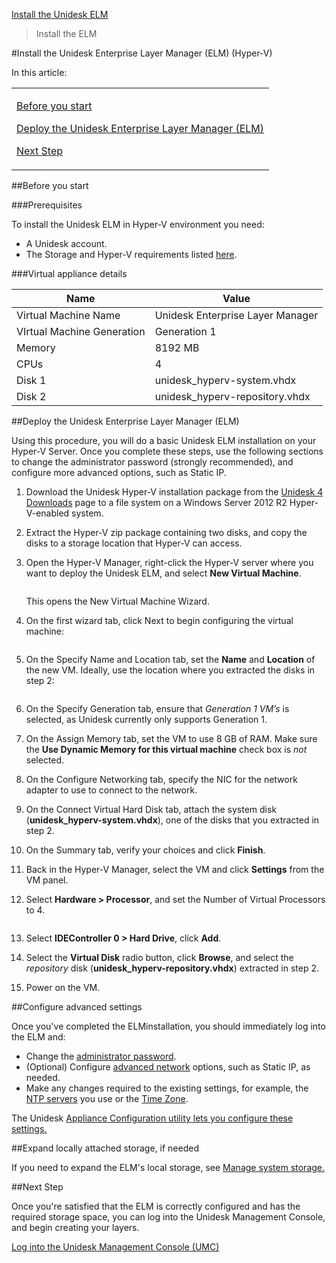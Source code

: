 [Install the Unidesk ELM](get_started_deploy_unidesk_elm_co4)
 > Install the ELM
#Install the Unidesk Enterprise Layer Manager (ELM) (Hyper-V)
In this article:
<table>            <col></col>            <tbody>                <tr>                    <td>                        <p><a href="#Before"> Before you start</a>                        </p>                        <p><a href="#Deploy_ELM"> Deploy the Unidesk Enterprise Layer Manager (ELM) </a>                        </p>                        <p><a href="#Next"> Next Step</a>                        </p>                    </td>                </tr>            </tbody>        </table>
##Before you start<a name="Before"></a>
###Prerequisites
To install the Unidesk ELM in Hyper-V environment you need:
<ul>            <li>A Unidesk account.</li>            <li>The Storage and Hyper-V requirements listed <a href="get_started_prerequisites_hv4.htm">here</a>.</li>        </ul>
###Virtual appliance details
<table>            <col></col>            <col></col>            <thead>                <tr>                    <th>Name</th>                    <th>Value</th>                </tr>            </thead>            <tbody>                <tr>                    <td>Virtual Machine Name</td>                    <td>Unidesk Enterprise Layer Manager</td>                </tr>                <tr>                    <td>VIrtual Machine Generation</td>                    <td>Generation 1</td>                </tr>                <tr>                    <td>Memory</td>                    <td>8192 MB</td>                </tr>                <tr>                    <td>CPUs</td>                    <td>4</td>                </tr>                <tr>                    <td>Disk 1</td>                    <td>unidesk_hyperv-system.vhdx</td>                </tr>                <tr>                    <td>Disk 2</td>                    <td>unidesk_hyperv-repository.vhdx</td>                </tr>            </tbody>        </table>
##Deploy the Unidesk Enterprise Layer Manager (ELM) <a name="Deploy_ELM"></a>
Using this procedure, you will do a basic Unidesk ELM installation on your Hyper-V Server. Once you complete these steps, use the following sections to change the administrator password (strongly recommended), and configure more advanced options, such as Static IP. 
<ol>            <li>                <p>Download the Unidesk Hyper-V  installation package from the <a href="http://www.unidesk.com/support/downloads">Unidesk 4 Downloads</a> page to a file system on a Windows Server 2012 R2 Hyper-V-enabled system.</p>            </li>            <li>                <p>Extract the Hyper-V zip package containing two disks, and copy the disks to a storage location that Hyper-V can access. </p>            </li>            <li>                <p>Open the Hyper-V Manager, right-click the Hyper-V server where you want to deploy the Unidesk ELM, and select <b>New Virtual Machine</b>. </p>                <p><a href="Resources/Images/get_started_elm_hyperv_management_vm.png"><img></img></a>                </p>                <p>This opens the New Virtual Machine Wizard.</p>            </li>            <li>                <p>On the first wizard tab, click Next to begin configuring the virtual machine:</p>                <p><a href="Resources/Images/get_started_elm_hyperv_management_vm_new.png"><img></img></a>                </p>            </li>            <li>                <p>On the Specify Name and Location tab, set the <b>Name</b> and <b>Location</b> of the new VM. Ideally, use the location where you extracted the disks in step 2:</p>                <p><a href="Resources/Images/get_started_elm_hyperv_management_vm_new1.png"><img></img></a>                </p>            </li>            <li>                <p>On the Specify Generation tab, ensure that <i>Generation 1 VM’s</i> is selected, as Unidesk currently only supports Generation 1.</p>            </li>            <li>                <p>On the Assign Memory tab, set the VM to use 8 GB of RAM. Make sure the <b>Use Dynamic Memory for this virtual machine</b> check box is <i>not</i> selected.</p>            </li>            <li>                <p>On the Configure Networking tab, specify the NIC for the network adapter  to use to connect to the network.</p>            </li>            <li>                <p>On the Connect Virtual Hard Disk tab, attach the system disk (<b>unidesk_hyperv-system.vhdx</b>), one of the disks that you extracted in step 2.</p>            </li>            <li>                <p>On the Summary tab, verify your choices and click <b>Finish</b>.</p>            </li>            <li>                <p>Back in the Hyper-V Manager, select the VM and click <b>Settings</b> from the VM panel.</p>            </li>            <li>                <p>Select <b>Hardware > Processor</b>, and set the Number of Virtual Processors to 4.</p>                <p><a href="Resources/Images/get_started_elm_hyperv_processors.png"><img></img></a>                </p>            </li>            <li>                <p>Select <b>IDEController 0 > Hard Drive</b>, click <b>Add</b>.</p>            </li>            <li>                <p>Select the <b>Virtual Disk</b> radio button, click <b>Browse</b>, and select the <i>repository</i> disk (<b>unidesk_hyperv-repository.vhdx</b>) extracted in step 2.</p>            </li>            <li>Power on the VM.</li>        </ol>
##Configure advanced settings
Once you've completed the ELMinstallation, you should immediately log into the ELM and:
<ul>            <li>Change the <a href="system_manage_appliance_co4.htm#Change4">administrator password</a>.</li>            <li>(Optional) Configure <a href="system_manage_appliance_co4.htm#Change2">advanced network</a> options, such as Static IP, as needed.</li>            <li>Make any changes required to the existing settings, for example, the <a href="system_manage_appliance_co4.htm#Synchron">NTP servers</a> you use or the <a href="system_manage_appliance_co4.htm#Change3">Time Zone</a>.</li>        </ul>
The Unidesk [Appliance Configuration utility](system_manage_appliance_co4)[ lets you configure these settings. ](system_manage_appliance_co4)
##Expand locally attached storage, if needed<a name="Expand"></a>
If you need to expand the ELM's local storage, see [ Manage system storage](system_storage_co4)[. ](system_storage_co4)
##Next Step<a name="Next"></a>
Once you're satisfied that the ELM is correctly configured and has the required storage space, you can log into the Unidesk Management Console, and begin creating your layers.
[Log into the Unidesk Management Console (UMC)](get_started_login_vs4)[        ](get_started_login_vs4)

